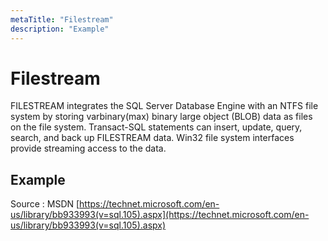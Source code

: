 ```yaml
---
metaTitle: "Filestream"
description: "Example"
---
```


# Filestream


FILESTREAM integrates the SQL Server Database Engine with an NTFS file system by storing varbinary(max) binary large object (BLOB) data as files on the file system. Transact-SQL statements can insert, update, query, search, and back up FILESTREAM data. Win32 file system interfaces provide streaming access to the data.



## Example


Source : MSDN
[https://technet.microsoft.com/en-us/library/bb933993(v=sql.105).aspx](https://technet.microsoft.com/en-us/library/bb933993(v=sql.105).aspx)


